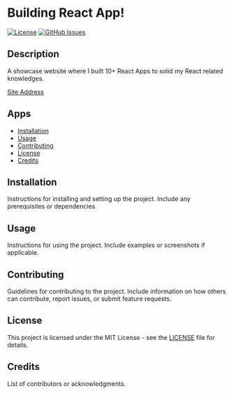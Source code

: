 # Building React App! 

[![License](https://img.shields.io/badge/license-MIT-blue.svg)](https://opensource.org/licenses/MIT)
[![GitHub Issues](https://img.shields.io/github/issues/your-username/your-repo.svg)](https://github.com/Qiugu-He/ReactHome/issues)

## Description

A showcase website where I built 10+ React Apps to solid my React related knowledges. 

[Site Address](www.google.com)

## Apps

- [Installation](#installation)
- [Usage](#usage)
- [Contributing](#contributing)
- [License](#license)
- [Credits](#credits)

## Installation

Instructions for installing and setting up the project. Include any prerequisites or dependencies.

## Usage

Instructions for using the project. Include examples or screenshots if applicable.

## Contributing

Guidelines for contributing to the project. Include information on how others can contribute, report issues, or submit feature requests.

## License

This project is licensed under the MIT License - see the [LICENSE](LICENSE) file for details.

## Credits

List of contributors or acknowledgments.
